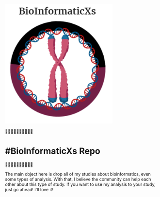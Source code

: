    ![BioInformaticXs](images/Simbol2.PNG)
   
🧬🧬🧬🧬🧬🧬🧬🧬🧬🧬
# #BioInformaticXs Repo #
🧬🧬🧬🧬🧬🧬🧬🧬🧬🧬

The main object here is drop all of my studies about bioinformatics, even some types of analysis. With that, I believe the community can help each other about this type of study. If you want to use my analysis to your study, just go ahead! I'll love it!
